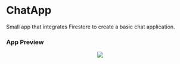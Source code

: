 # ChatApp

Small app that integrates Firestore to create a basic chat application.

### App Preview
 
<p align="center">
<img src="https://github.com/kadm91/ChatApp/blob/main/ChatApp/Preview%20Content/Read%20Me%20App%20Preview.gif" /> 
</p>


